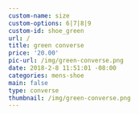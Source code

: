 ```yaml
---
custom-name: size
custom-options: 6|7|8|9
custom-id: shoe_green
url: /
title: green converse
price: '20.00'
pic-url: /img/green-converse.png
date: 2018-2-8 11:51:01 -08:00
categories: mens-shoe
main: false
type: converse
thumbnail: /img/green-converse.png
---
```

